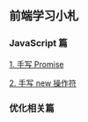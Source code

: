 ## 前端学习小札

### JavaScript 篇

[1. 手写 Promise](https://github.com/kabulore/daydayup/tree/master/src/javascript/1.%E6%89%8B%E5%86%99Promise)

[2. 手写 new 操作符](https://github.com/kabulore/daydayup/tree/master/src/javascript/2.%E6%89%8B%E5%86%99new%E6%93%8D%E4%BD%9C%E7%AC%A6)

### 优化相关篇